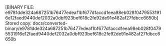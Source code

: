 [BINARY FILE: e9781dde324a687251b76477edeaf1bf677d1accd1eea98eb028f04795531916e12faed9440def2032a0dbf923bef618c2fe92de91e482af27fdbcc6650b]
Stored copy: docs/converted-binary/e9781dde324a687251b76477edeaf1bf677d1accd1eea98eb028f04795531916e12faed9440def2032a0dbf923bef618c2fe92de91e482af27fdbcc6650b
